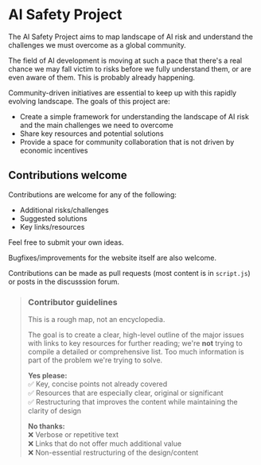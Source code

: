 # AI Safety Project

The AI Safety Project aims to map landscape of AI risk and understand the challenges we must overcome as a global community.

The field of AI development is moving at such a pace that there's a real chance we may fall victim to risks before we fully understand them, or are even aware of them. This is probably already happening.

Community-driven initiatives are essential to keep up with this rapidly evolving landscape. The goals of this project are:

-   Create a simple framework for understanding the landscape of AI risk and the main challenges we need to overcome
-   Share key resources and potential solutions
-   Provide a space for community collaboration that is not driven by economic incentives

## Contributions welcome

Contributions are welcome for any of the following:

-   Additional risks/challenges
-   Suggested solutions
-   Key links/resources

Feel free to submit your own ideas.

Bugfixes/improvements for the website itself are also welcome.

Contributions can be made as pull requests (most content is in `script.js`) or posts in the discusssion forum.

> ### Contributor guidelines
>
> This is a rough map, not an encyclopedia.
>
> The goal is to create a clear, high-level outline of the major issues with links to key resources for further reading; we're **not** trying to compile a detailed or comprehensive list. Too much information is part of the problem we're trying to solve.
>
> **Yes please:**<br>
> ✅ Key, concise points not already covered<br>
> ✅ Resources that are especially clear, original or significant<br>
> ✅ Restructuring that improves the content while maintaining the clarity of design<br>
>
> **No thanks:**<br>
> ❌ Verbose or repetitive text<br>
> ❌ Links that do not offer much additional value<br>
> ❌ Non-essential restructuring of the design/content<br>
